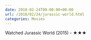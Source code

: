 ```yaml
---
date: 2018-02-24T00:00:00+00:00
url: /2018/02/24/jurassic-world.html
categories: Movies
---
```

Watched Jurassic World (2015) - ★★★




